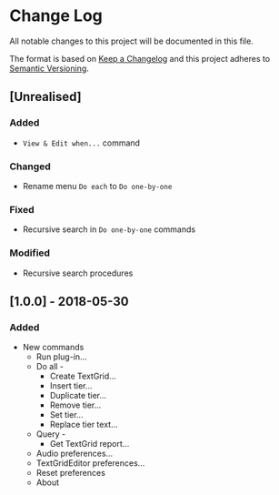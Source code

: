 # Change Log
All notable changes to this project will be documented in this file.

The format is based on [Keep a Changelog](http://keepachangelog.com/)
and this project adheres to [Semantic Versioning](http://semver.org/).


## [Unrealised]

### Added
  - `View & Edit when...` command
  
### Changed
  - Rename menu `Do each` to `Do one-by-one`
  
### Fixed
  - Recursive search in `Do one-by-one` commands
  
### Modified
  - Recursive search procedures
  
## [1.0.0] - 2018-05-30

### Added
  - New commands
    - Run plug-in...
    - Do all -
      - Create TextGrid...
      - Insert tier...
      - Duplicate tier...
      - Remove tier...
      - Set tier...
      - Replace tier text...
    - Query -
      - Get TextGrid report...
    - Audio preferences...
    - TextGridEditor preferences...
    - Reset preferences
    - About
    
